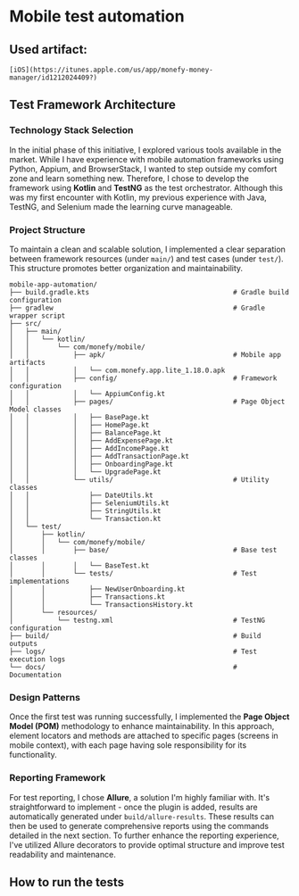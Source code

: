 # Mobile test automation 

## Used artifact: 
`[iOS](https://itunes.apple.com/us/app/monefy-money-manager/id1212024409?)`

## Test Framework Architecture

### Technology Stack Selection
In the initial phase of this initiative, I explored various tools available in the market. While I have experience with mobile automation frameworks using Python, Appium, and BrowserStack, I wanted to step outside my comfort zone and learn something new. Therefore, I chose to develop the framework using **Kotlin** and **TestNG** as the test orchestrator. Although this was my first encounter with Kotlin, my previous experience with Java, TestNG, and Selenium made the learning curve manageable.

### Project Structure
To maintain a clean and scalable solution, I implemented a clear separation between framework resources (under `main/`) and test cases (under `test/`). This structure promotes better organization and maintainability.
```
mobile-app-automation/
├── build.gradle.kts                                    # Gradle build configuration
├── gradlew                                             # Gradle wrapper script
├── src/
│   ├── main/
│   │   └── kotlin/
│   │       └── com/monefy/mobile/
│   │           ├── apk/                                # Mobile app artifacts
│   │           │   └── com.monefy.app.lite_1.18.0.apk
│   │           ├── config/                             # Framework configuration
│   │           │   └── AppiumConfig.kt
│   │           ├── pages/                              # Page Object Model classes
│   │           │   ├── BasePage.kt
│   │           │   ├── HomePage.kt
│   │           │   ├── BalancePage.kt
│   │           │   ├── AddExpensePage.kt
│   │           │   ├── AddIncomePage.kt
│   │           │   ├── AddTransactionPage.kt
│   │           │   ├── OnboardingPage.kt
│   │           │   └── UpgradePage.kt
│   │           └── utils/                              # Utility classes
│   │               ├── DateUtils.kt
│   │               ├── SeleniumUtils.kt
│   │               ├── StringUtils.kt
│   │               └── Transaction.kt
│   └── test/
│       ├── kotlin/
│       │   └── com/monefy/mobile/
│       │       ├── base/                               # Base test classes
│       │       │   └── BaseTest.kt
│       │       └── tests/                              # Test implementations
│       │           ├── NewUserOnboarding.kt
│       │           ├── Transactions.kt
│       │           └── TransactionsHistory.kt
│       └── resources/
│           └── testng.xml                              # TestNG configuration
├── build/                                              # Build outputs
├── logs/                                               # Test execution logs
└── docs/                                               # Documentation
``` 

### Design Patterns
Once the first test was running successfully, I implemented the **Page Object Model (POM)** methodology to enhance maintainability. In this approach, element locators and methods are attached to specific pages (screens in mobile context), with each page having sole responsibility for its functionality.

### Reporting Framework
For test reporting, I chose **Allure**, a solution I'm highly familiar with. It's straightforward to implement - once the plugin is added, results are automatically generated under `build/allure-results`. These results can then be used to generate comprehensive reports using the commands detailed in the next section. To further enhance the reporting experience, I've utilized Allure decorators to provide optimal structure and improve test readability and maintenance.

## How to run the tests
